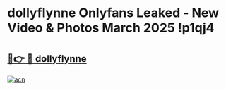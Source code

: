 # dollyflynne Onlyfans Leaked - New Video & Photos March 2025 !p1qj4

# <h2><a href="https://fss3nf.iuczelnia.edu.pl?title=dollyflynne&ref=p1qj4">🔗👉 🔴 dollyflynne</a></h2>

[![acn](https://github.com/user-attachments/assets/0f9c940e-d8b0-45ae-aac7-cd30a18b3e1c)](https://fss3nf.iuczelnia.edu.pl?title=dollyflynne&ref=p1qj4)

